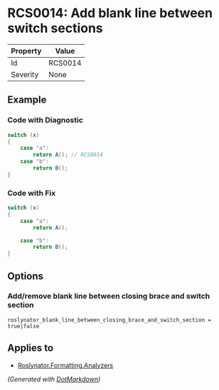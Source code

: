 # RCS0014: Add blank line between switch sections

| Property | Value   |
| -------- | ------- |
| Id       | RCS0014 |
| Severity | None    |

## Example

### Code with Diagnostic

```csharp
switch (x)
{
    case "a":
        return A(); // RCS0014
    case "b":
        return B();
}
```

### Code with Fix

```csharp
switch (x)
{
    case "a":
        return A();

    case "b":
        return B();
}
```

## Options

### Add/remove blank line between closing brace and switch section

```editorconfig
roslynator_blank_line_between_closing_brace_and_switch_section = true|false
```

## Applies to

* [Roslynator.Formatting.Analyzers](https://www.nuget.org/packages/Roslynator.Formatting.Analyzers)


*\(Generated with [DotMarkdown](http://github.com/JosefPihrt/DotMarkdown)\)*
